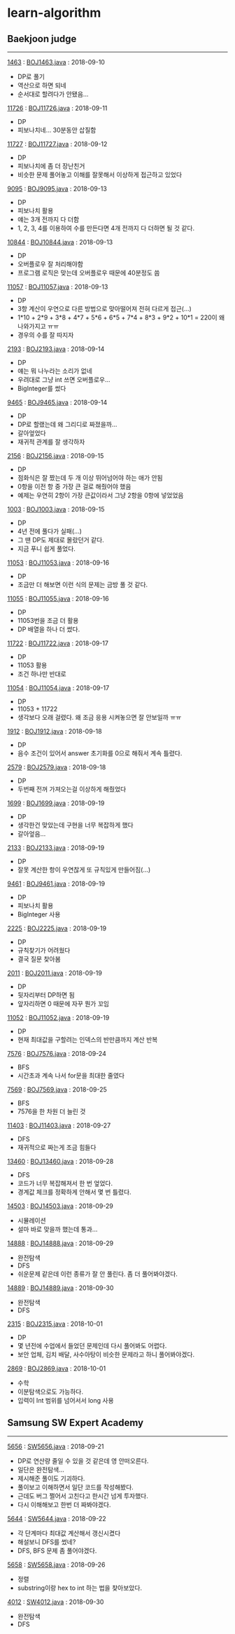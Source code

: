 # learn-algorithm

## Baekjoon judge
--------
[1463](https://boj.kr/1463) : [BOJ1463.java](baekjoon/src/BOJ1463.java) : 2018-09-10

- DP로 풀기
- 역산으로 하면 되네
- 순서대로 할려다가 안됐음...

[11726](https://boj.kr/11726) : [BOJ11726.java](baekjoon/src/BOJ11726.java) : 2018-09-11

- DP
- 피보나치네... 30분동안 삽질함

[11727](https://boj.kr/11727) : [BOJ11727.java](baekjoon/src/BOJ11727.java) : 2018-09-12

- DP
- 피보나치에 좀 더 장난친거
- 비슷한 문제 풀어놓고 이해를 잘못해서 이상하게 접근하고 있었다

[9095](https://boj.kr/9095) : [BOJ9095.java](baekjoon/src/BOJ9095.java) : 2018-09-13

- DP
- 피보나치 활용
- 얘는 3개 전까지 다 더함
- 1, 2, 3, 4를 이용하여 수를 만든다면 4개 전까지 다 더하면 될 것 같다.

[10844](https://boj.kr/10844) : [BOJ10844.java](baekjoon/src/BOJ10844.java) : 2018-09-13

- DP
- 오버플로우 잘 처리해야함
- 프로그램 로직은 맞는데 오버플로우 때문에 40분정도 씀

[11057](https://boj.kr/11057) : [BOJ11057.java](baekjoon/src/BOJ11057.java) : 2018-09-13

- DP
- 3항 계산이 우연으로 다른 방법으로 맞아떨어져 전혀 다르게 접근(...)
- 1\*10 + 2\*9 + 3\*8 + 4\*7 + 5\*6 + 6\*5 + 7\*4 + 8\*3 + 9\*2 + 10\*1 = 220이 왜 나와가지고 ㅠㅠ
- 경우의 수를 잘 따지자

[2193](https://boj.kr/2193) : [BOJ2193.java](baekjoon/src/BOJ2193.java) : 2018-09-14

- DP
- 얘는 뭐 나누라는 소리가 없네
- 우려대로 그냥 int 쓰면 오버플로우...
- BigInteger를 썼다

[9465](https://boj.kr/9465) : [BOJ9465.java](baekjoon/src/BOJ9465.java) : 2018-09-14

- DP
- DP로 할랬는데 왜 그리디로 짜졌을까...
- 갈아엎었다
- 재귀적 관계를 잘 생각하자

[2156](https://boj.kr/9465) : [BOJ2156.java](baekjoon/src/BOJ2156.java) : 2018-09-15

- DP
- 점화식은 잘 짰는데 두 개 이상 뛰어넘어야 하는 애가 안됨
- 0항을 이전 항 중 가장 큰 걸로 해줬어야 했음
- 예제는 우연히 2항이 가장 큰값이라서 그냥 2항을 0항에 넣었었음

[1003](https://boj.kr/1003) : [BOJ1003.java](baekjoon/src/BOJ1003.java) : 2018-09-15

- DP
- 4년 전에 풀다가 실패(...)
- 그 땐 DP도 제대로 몰랐던거 같다.
- 지금 푸니 쉽게 풀었다.

[11053](https://boj.kr/11053) : [BOJ11053.java](baekjoon/src/BOJ11053.java) : 2018-09-16

- DP
- 조금만 더 해보면 이런 식의 문제는 금방 풀 것 같다.

[11055](https://boj.kr/11055) : [BOJ11055.java](baekjoon/src/BOJ11055.java) : 2018-09-16

- DP
- 11053번을 조금 더 활용
- DP 배열을 하나 더 썼다.

[11722](https://boj.kr/11722) : [BOJ11722.java](baekjoon/src/BOJ11722.java) : 2018-09-17

- DP
- 11053 활용
- 조건 하나만 반대로

[11054](https://boj.kr/11054) : [BOJ11054.java](baekjoon/src/BOJ11054.java) : 2018-09-17

- DP
- 11053 + 11722
- 생각보다 오래 걸렸다. 왜 조금 응용 시켜놓으면 잘 안보일까 ㅠㅠ

[1912](https://boj.kr/1912) : [BOJ1912.java](baekjoon/src/BOJ1912.java) : 2018-09-18

- DP
- 음수 조건이 있어서 answer 초기화를 0으로 해줘서 계속 틀렸다.

[2579](https://boj.kr/2579) : [BOJ2579.java](baekjoon/src/BOJ2579.java) : 2018-09-18

- DP
- 두번째 전꺼 가져오는걸 이상하게 해줬었다

[1699](https://boj.kr/1699) : [BOJ1699.java](baekjoon/src/BOJ1699.java) : 2018-09-19

- DP
- 생각한건 맞았는데 구현을 너무 복잡하게 했다
- 갈아엎음...

[2133](https://boj.kr/2133) : [BOJ2133.java](baekjoon/src/BOJ2133.java) : 2018-09-19

- DP
- 잘못 계산한 항이 우연찮게 또 규칙있게 만들어짐(...)

[9461](https://boj.kr/9461) : [BOJ9461.java](baekjoon/src/BOJ9461.java) : 2018-09-19

- DP
- 피보나치 활용
- BigInteger 사용

[2225](https://boj.kr/2225) : [BOJ2225.java](baekjoon/src/BOJ2225.java) : 2018-09-19

- DP
- 규칙찾기가 어려웠다
- 결국 질문 찾아봄

[2011](https://boj.kr/2011) : [BOJ2011.java](baekjoon/src/BOJ2021.java) : 2018-09-19

- DP
- 뒷자리부터 DP하면 됨
- 앞자리하면 0 때문에 자꾸 뭔가 꼬임

[11052](https://boj.kr/11052) : [BOJ11052.java](baekjoon/src/BOJ11052.java) : 2018-09-19

- DP
- 현재 최대값을 구할려는 인덱스의 반만큼까지 계산 반복

[7576](https://boj.kr/7576) : [BOJ7576.java](baekjoon/src/BOJ7576.java) : 2018-09-24

- BFS
- 시간초과 계속 나서 for문을 최대한 줄였다

[7569](https://boj.kr/7569) : [BOJ7569.java](baekjoon/src/BOJ7569.java) : 2018-09-25

- BFS
- 7576을 한 차원 더 늘린 것

[11403](https://boj.kr/11403) : [BOJ11403.java](baekjoon/src/BOJ11403.java) : 2018-09-27

- DFS
- 재귀적으로 짜는게 조금 힘들다
  
[13460](https://boj.kr/13460) : [BOJ13460.java](baekjoon/src/BOJ13460.java) : 2018-09-28

- DFS
- 코드가 너무 복잡해져서 한 번 엎었다.
- 경계값 체크를 정확하게 안해서 몇 번 틀렸다.

[14503](https://boj.kr/14503) : [BOJ14503.java](baekjoon/src/BOJ14503.java) : 2018-09-29

- 시뮬레이션
- 설마 바로 맞을까 했는데 통과...

[14888](https://boj.kr/14888) : [BOJ14888.java](baekjoon/src/BOJ14888.java) : 2018-09-29

- 완전탐색
- DFS
- 쉬운문제 같은데 이런 종류가 잘 안 풀린다. 좀 더 풀어봐야겠다.

[14889](https://boj.kr/14889) : [BOJ14889.java](baekjoon/src/BOJ14889.java) : 2018-09-30

- 완전탐색
- DFS

[2315](https://boj.kr/2315) : [BOJ2315.java](baekjoon/src/BOJ2315.java) : 2018-10-01

- DP
- 몇 년전에 수업에서 들었던 문제인데 다시 풀어봐도 어렵다.
- 보안 업체, 김치 배달, 사수아탕이 비슷한 문제라고 하니 풀어봐야겠다.

[2869](https://boj.kr/2869) : [BOJ2869.java](baekjoon/src/BOJ2869.java) : 2018-10-01

- 수학
- 이분탐색으로도 가능하다.
- 입력이 Int 범위를 넘어서서 long 사용

## Samsung SW Expert Academy
-------

[5656](https://www.swexpertacademy.com/main/code/problem/problemDetail.do?contestProbId=AWXRQm6qfL0DFAUo&categoryId=AWXRQm6qfL0DFAUo&categoryType=CODE) : [SW5656.java](SWExpertAcademy/src/SW5656.java) : 2018-09-21

- DP로 연산량 줄일 수 있을 것 같은데 영 안떠오른다.
- 일단은 완전탐색...
- 제시해준 풀이도 기괴하다.
- 풀이보고 이해하면서 일단 코드를 작성해봤다.
- 근데도 버그 쩔어서 고친다고 한시간 넘게 투자했다.
- 다시 이해해보고 한번 더 짜봐야겠다.

[5644](https://www.swexpertacademy.com/main/code/problem/problemDetail.do?contestProbId=AWXRDL1aeugDFAUo&categoryId=AWXRDL1aeugDFAUo&categoryType=CODE&&&) : [SW5644.java](SWExpertAcademy/src/SW5644.java) : 2018-09-22

- 각 단계마다 최대값 계산해서 갱신시켰다
- 해설보니 DFS를 썼네?
- DFS, BFS 문제 좀 풀어야겠다.

[5658](https://www.swexpertacademy.com/main/code/problem/problemDetail.do?contestProbId=AWXRUN9KfZ8DFAUo&categoryId=AWXRUN9KfZ8DFAUo&categoryType=CODE) : [SW5658.java](SWExpertAcademy/src/SW5658.java) : 2018-09-26

- 정렬
- substring이랑 hex to int 하는 법을 찾아보았다.

[4012](https://www.swexpertacademy.com/main/code/problem/problemDetail.do?contestProbId=AWIeUtVakTMDFAVH&categoryId=AWIeUtVakTMDFAVH&categoryType=CODE) : [SW4012.java](SWExpertAcademy/src/SW4012.java) : 2018-09-30

- 완전탐색
- DFS
